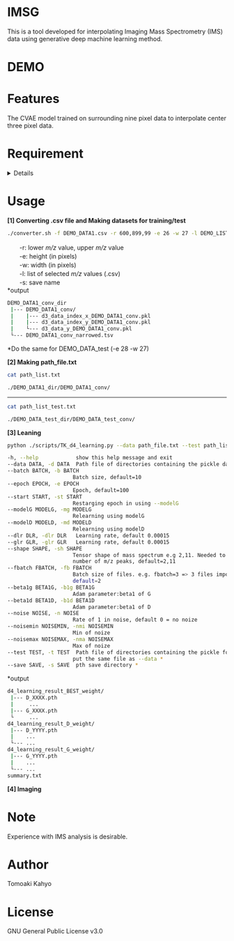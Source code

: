 # IMSG
This is a tool developed for interpolating Imaging Mass Spectrometry (IMS) data using generative deep machine learning method.

# DEMO
 

 
# Features
 The CVAE model trained on surrounding nine pixel data to interpolate center three pixel data.

 
# Requirement
<details>
 Pytorch is used with CUDA.   
 
 It is recommended to run in anaconda environment.    
  
 ```bash   
 conda info
 ```
 ```bash   
           conda version : 23.9.0
    conda-build version : 3.27.0
         python version : 3.10.9.final.0
 ```
--- 
 ```bash   
 conda list | grep pytorch
 ```
 ```bash   
 pytorch                   2.0.0           cpu_generic_py310h3496f23_1    conda-forge
 ```
---
 ```bash   
 nvcc --version
 ```
 ```bash
 Build cuda_12.4.r12.4/compiler.34097967_0
 ```
 *Other libraries: pandas, dask   

 *The hardware environment is described below for reference.   
 CPU: Intel(R) Xeon(R) CPU E5-2603 v4 @1.70GHz    
 GPU: NVIDIA TITAN X (Pascal) 12GB  
 System Mem: DDR4 64GB   
</details>
 
# Usage
**[1] Converting .csv file and Making datasets for training/test**
   ```bash
   ./converter.sh -f DEMO_DATA1.csv -r 600,899,99 -e 26 -w 27 -l DEMO_LIST.csv -s DEMO_DATA1_conv
   ```   
　　-r: lower _m/z_ value, upper _m/z_ value   
　　-e: height (in pixels)   
　　-w: width (in pixels)   
　　-l: list of selected _m/z_ values (.csv)   
　　-s: save name   
  *output    
 ```bash
 DEMO_DATA1_conv_dir    
  |--- DEMO_DATA1_conv/   
  |    |--- d3_data_index_x_DEMO_DATA1_conv.pkl    
  |    |--- d3_data_index_y_DEMO_DATA1_conv.pkl    
  |    └--- d3_data_y_DEMO_DATA1_conv.pkl   
  └--- DEMO_DATA1_conv_narrowed.tsv   
 ```

  *Do the same for DEMO_DATA_test (-e 28 -w 27)

**[2] Making path_file.txt**
```bash
cat path_list.txt
```
```bash
./DEMO_DATA1_dir/DEMO_DATA1_conv/
```
---
```bash
cat path_list_test.txt
```
```bash
./DEMO_DATA_test_dir/DEMO_DATA_test_conv/
```
  
**[3] Leaning**    
   ```bash
   python ./scripts/TK_d4_learning.py --data path_file.txt --test path_list_test.txt --shape 2,11 --dlr 0.00000001 --glr 0.002 --beta1g 0.99 --batch 22224 –-fbatch 2 --epoch 1000--save learning_result
   ```
   ```bash
  -h, --help            show this help message and exit
  --data DATA, -d DATA  Path file of directories containing the pickle data *
  --batch BATCH, -b BATCH
                        Batch size, default=10
  --epoch EPOCH, -e EPOCH
                        Epoch, default=100
  --start START, -st START
                        Restarging epoch in using --modelG
  --modelG MODELG, -mg MODELG
                        Relearning using modelG
  --modelD MODELD, -md MODELD
                        Relearning using modelD
  --dlr DLR, -dlr DLR   Learning rate, default 0.00015
  --glr GLR, -glr GLR   Learning rate, default 0.00015
  --shape SHAPE, -sh SHAPE
                        Tensor shape of mass spectrum e.g 2,11. Needed to be mathed to the total
                        number of m/z peaks, default=2,11
  --fbatch FBATCH, -fb FBATCH
                        Batch size of files. e.g. fbatch=3 => 3 files import once from --data,
                        default=2
  --beta1g BETA1G, -b1g BETA1G
                        Adam parameter:beta1 of G
  --beta1d BETA1D, -b1d BETA1D
                        Adam parameter:beta1 of D
  --noise NOISE, -n NOISE
                        Rate of 1 in noise, default 0 = no noize
  --noisemin NOISEMIN, -nmi NOISEMIN
                        Min of noize
  --noisemax NOISEMAX, -nma NOISEMAX
                        Max of noize
  --test TEST, -t TEST  Path file of directories containing the pickle for test. If not necessary,
                        put the same file as --data *
  --save SAVE, -s SAVE  pth save directory *
 ```
*output  
 ```bash
 d4_learning_result_BEST_weight/
  |--- D_XXXX.pth
  |     ...
  |--- G_XXXX.pth
  └     ...
 d4_learning_result_D_weight/
  |--- D_YYYY.pth
  |    ...
  └--- ...
 d4_learning_result_G_weight/
  |--- G_YYYY.pth
  |    ...
  └--- ...
 summary.txt
 ```
   
**[4] Imaging**
 

# Note
Experience with IMS analysis is desirable.
 
# Author
Tomoaki Kahyo
 
# License
GNU General Public License v3.0 
